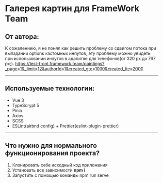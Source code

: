 # Галерея картин для FrameWork Team


## От автора: 

К сожалениию, я не понял как решить проблему со сдвигом потока при выпадании options кастомных инпутов, эту проблему можно увидеть при использовании инпутов в адапитве для телефонов(от 320 px до 767 px;).
https://test-front.framework.team/paintings?_page=1&_limit=12&authorId=1&created_gte=1000&created_lte=2000
___

## Используемые технологии:


* Vue 3
* TypeScrypt 5
* Pinia
* Axios
* SCSS
* ESLint(airbnd config) + Prettier(eslint-plugin-prettier)
___
## Что нужно для нормального функционирования проекта?

1. Клонировать себе исходный код приложения
2. Установать все зависимости **npm i**
3. Запустить с помощью команды npm run serve
